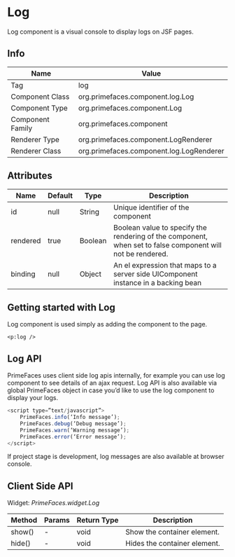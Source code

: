 # Log

Log component is a visual console to display logs on JSF pages.

## Info

| Name | Value |
| --- | --- |
| Tag | log
| Component Class | org.primefaces.component.log.Log
| Component Type | org.primefaces.component.Log
| Component Family | org.primefaces.component |
| Renderer Type | org.primefaces.component.LogRenderer
| Renderer Class | org.primefaces.component.log.LogRenderer

## Attributes

| Name | Default | Type | Description | 
| --- | --- | --- | --- |
id | null | String | Unique identifier of the component
rendered | true | Boolean | Boolean value to specify the rendering of the component, when set to false component will not be rendered.
binding | null | Object | An el expression that maps to a server side UIComponent instance in a backing bean

## Getting started with Log
Log component is used simply as adding the component to the page.

```xhtml
<p:log />
```

## Log API
PrimeFaces uses client side log apis internally, for example you can use log component to see
details of an ajax request. Log API is also available via global PrimeFaces object in case you’d like
to use the log component to display your logs.

```js
<script type=”text/javascript”>
    PrimeFaces.info(‘Info message’);
    PrimeFaces.debug(‘Debug message’);
    PrimeFaces.warn(‘Warning message’);
    PrimeFaces.error(‘Error message’);
</script>
```
If project stage is development, log messages are also available at browser console.

## Client Side API
Widget: _PrimeFaces.widget.Log_

| Method | Params | Return Type | Description | 
| --- | --- | --- | --- | 
show() | - | void | Show the container element.
hide() | - | void | Hides the container element.
